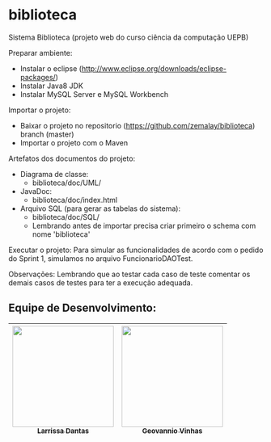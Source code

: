 # biblioteca
Sistema Biblioteca (projeto web do curso ciência da computação UEPB)

Preparar ambiente:
  - Instalar o eclipse (http://www.eclipse.org/downloads/eclipse-packages/)
  - Instalar Java8 JDK
  - Instalar MySQL Server e MySQL Workbench
 
Importar o projeto:
  - Baixar o projeto no repositorio (https://github.com/zemalay/biblioteca) branch (master)
  - Importar o projeto com o Maven
  

Artefatos dos documentos do projeto:
  - Diagrama de classe:
    - biblioteca/doc/UML/
  - JavaDoc:
    - biblioteca/doc/index.html
  - Arquivo SQL (para gerar as tabelas do sistema):
    - biblioteca/doc/SQL/
    - Lembrando antes de importar precisa criar primeiro o schema com nome 'biblioteca'
 
Executar o projeto:
 Para simular as funcionalidades de acordo com o pedido do Sprint 1, simulamos no arquivo FuncionarioDAOTest.

Observações: Lembrando que ao testar cada caso de teste comentar os demais casos de testes para ter a execução adequada.

## Equipe de Desenvolvimento:
[<img src="https://avatars2.githubusercontent.com/u/29286962" width="200px;"/><br><sub><b>Larrissa Dantas</b></sub>](https://github.com/LarrissaDantas) | [<img src="https://avatars.githubusercontent.com/u/11711338" width="200px;"/><br><sub><b>Geovannio Vinhas</b></sub>](https://github.com/zemalay) | 
:---: | ---
